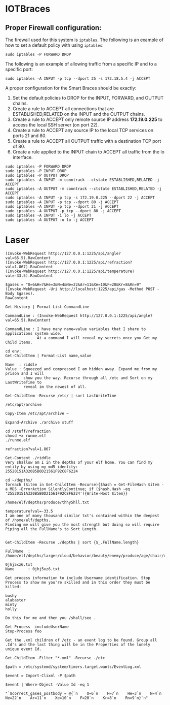 # IOTBraces

## Proper Firewall configuration:

The firewall used for this system is `iptables`. The following is an example of how to set a default policy with using `iptables`:

```
sudo iptables -P FORWARD DROP
```

The following is an example of allowing traffic from a specific IP and to a specific port:

```
sudo iptables -A INPUT -p tcp --dport 25 -s 172.18.5.4 -j ACCEPT
```

A proper configuration for the Smart Braces should be exactly:

1. Set the default policies to DROP for the INPUT, FORWARD, and OUTPUT chains.
2. Create a rule to ACCEPT all connections that are ESTABLISHED,RELATED on the INPUT and the OUTPUT chains.
3. Create a rule to ACCEPT only remote source IP address **172.19.0.225** to access the local 
SSH server (on port 22).
4. Create a rule to ACCEPT any source IP to the local TCP services on ports 21 and 80.
5. Create a rule to ACCEPT all OUTPUT traffic with a destination TCP port of 80.
6. Create a rule applied to the INPUT chain to ACCEPT all traffic from the lo interface.

```
sudo iptables -P FORWARD DROP
sudo iptables -P INPUT DROP
sudo iptables -P OUTPUT DROP
sudo iptables -A INPUT -m conntrack --ctstate ESTABLISHED,RELATED -j ACCEPT
sudo iptables -A OUTPUT -m conntrack --ctstate ESTABLISHED,RELATED -j ACCEPT
sudo iptables -A INPUT -p tcp -s 172.19.0.225 --dport 22 -j ACCEPT
sudo iptables -A INPUT -p tcp --dport 80 -j ACCEPT
sudo iptables -A INPUT -p tcp --dport 21 -j ACCEPT
sudo iptables -A OUTPUT -p tcp --dport 80 -j ACCEPT
sudo iptables -A INPUT -i lo -j ACCEPT
sudo iptables -A OUTPUT -o lo -j ACCEPT
```

# Laser

```
(Invoke-WebRequest http://127.0.0.1:1225/api/angle?val=65.5).RawContent
(Invoke-WebRequest http://127.0.0.1:1225/api/refraction?val=1.867).RawContent
(Invoke-WebRequest http://127.0.0.1:1225/api/temperature?val=-33.5).RawContent

$gases = "O=6&H=7&He=3&N=4&Ne=22&Ar=11&Xe=10&F=20&Kr=8&Rn=9"
(Invoke-WebRequest -Uri http://localhost:1225/api/gas -Method POST -Body $gases).
RawContent

Get-History | Format-List CommandLine

CommandLine : (Invoke-WebRequest http://127.0.0.1:1225/api/angle?val=65.5).RawContent

CommandLine : I have many name=value variables that I share to applications system wide. 
              At a command I will reveal my secrets once you Get my Child Items.

cd env:
Get-ChildItem | Format-List name,value

Name  : riddle
Value : Squeezed and compressed I am hidden away. Expand me from my prison and I will 
        show you the way. Recurse through all /etc and Sort on my LastWriteTime to 
        reveal im the newest of all.

Get-ChildItem -Recurse /etc/ | sort LastWriteTime

/etc/apt/archive

Copy-Item /etc/apt/archive ~

Expand-Archive ./archive stuff

cd /stuff/refraction
chmod +x runme.elf
./runme.elf

refraction?val=1.867

Get-Content ./riddle
Very shallow am I in the depths of your elf home. You can find my entity by using my md5 identity:
25520151A320B5B0D21561F92C8F6224

cd ~/depths/
foreach ($item in Get-ChildItem -Recurse){$hash = Get-FileHash $item -a MD5 -ErrorAction SilentlyContinue; if ($hash.Hash -eq '25520151A320B5B0D21561F92C8F6224'){Write-Host $item}}

/home/elf/depths/produce/thhy5hll.txt

temperature?val=-33.5
I am one of many thousand similar txt's contained within the deepest of /home/elf/depths. 
Finding me will give you the most strength but doing so will require Piping all the FullName's to Sort Length.
                                      

Get-ChildItem -Recurse ./depths | sort {$_.FullName.length}

FullName  : /home/elf/depths/larger/cloud/behavior/beauty/enemy/produce/age/chair/unknown/escape/vote/long/writer/behind/ahead/thin/occasionally/explore/tape/wherever/practical/therefore/cool/plate/ice/play/truth/potatoes/beauty/fourth/careful/dawn/adult/either/burn/end/accurate/rubbed/cake/main/she/threw/eager/trip/to/soon/think/fall/is/greatest/become/accident/labor/sail/dropped/fox/

0jhj5xz6.txt
Name      : 0jhj5xz6.txt

Get process information to include Username identification. Stop Process to show me you're skilled and in this order they must be killed:

bushy
alabaster
minty
holly

Do this for me and then you /shall/see .

Get-Process -includeUserName
Stop-Process foo

Get the .xml children of /etc - an event log to be found. Group all .Id's and the last thing will be in the Properties of the lonely unique event Id.

Get-ChildItem -Filter "*.xml" -Recurse ./etc

$path = /etc/systemd/system/timers.target.wants/EventLog.xml

$event = Import-Clixml -P $path

$event | Where-Object -Value Id -eq 1

"`$correct_gases_postbody = @{`n    O=6`n    H=7`n    He=3`n    N=4`n    Ne=22`n    Ar=11`n    Xe=10`n    F=20`n    Kr=8`n    Rn=9`n}`n"
```